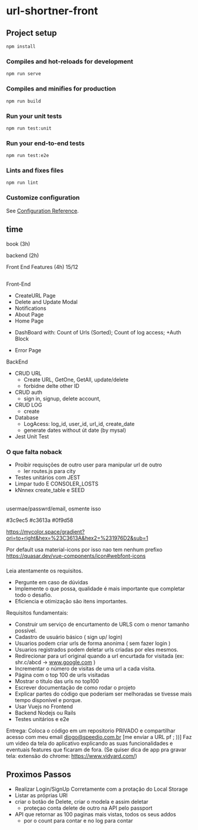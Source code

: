 # url-shortner-front

## Project setup
```
npm install
```

### Compiles and hot-reloads for development
```
npm run serve
```

### Compiles and minifies for production
```
npm run build
```

### Run your unit tests
```
npm run test:unit
```

### Run your end-to-end tests
```
npm run test:e2e
```

### Lints and fixes files
```
npm run lint
```

### Customize configuration
See [Configuration Reference](https://cli.vuejs.org/config/).


##  time
book (3h)

backend (2h)

Front End Features
(4h) 15/12

##

Front-End
+ CreateURL Page
+ Delete and Update Modal
+ Notifications
+ About Page
+ Home Page
 - DashBoard with: Count of Urls (Sorted); Count of log access;
+Auth Block
+ Error Page

BackEnd
+ CRUD URL
  - Create URL, GetOne, GetAll, update/delete
  - forbidne delte other ID
+ CRUD auth
  - sign in, signup, delete account,
+ CRUD LOG
  - create
+ Database
  - LogAcess: log_id, user_id, url_id, create_date
  - generate dates without út date (by mysal)
+ Jest Unit Test

### O que falta noback

+ Proibir requisções de outro user para  manipular url de outro
  - ler routes.js para city
+ Testes unitários com JEST
+ Limpar tudo E CONSOLER_LOSTS
+ kNnnex create_table e SEED

######

usermae/passwrd/email, osmente isso


#3c9ec5
#c3613a
#0f9d58

https://mycolor.space/gradient?ori=to+right&hex=%23C3613A&hex2=%231976D2&sub=1


Por default usa material-icons por isso nao tem nenhum prefixo
https://quasar.dev/vue-components/icon#webfont-icons


###

Leia atentamente os requisitos.

- Pergunte em caso de dúvidas
- Implemente o que possa, qualidade é mais importante que completar todo o desafio.
- Eficiencia e otimização são itens importantes.

Requisitos fundamentais:

 - Construir um serviço de encurtamento de URLS com o menor tamanho possível.
 - Cadastro de usuário básico ( sign up/ login)
 - Usuarios podem criar urls de forma anonima ( sem fazer login )
 - Usuarios registrados podem deletar urls criadas por eles mesmos.
 - Redirecionar para url original quando a url encurtada for visitada (ex: shr.c/abcd -> www.google.com )
 - Incrementar o número de visitas de uma url a cada visita.
 - Página com o top 100 de urls visitadas
 - Mostrar o titulo das urls no top100
 - Escrever documentação de como rodar o projeto
 - Explicar partes do código que poderiam ser melhoradas se tivesse mais tempo disponível e porque.
 - Usar Vuejs no Frontend
 - Backend Nodejs ou Rails
 - Testes unitários e e2e

Entrega:
Coloca o código em um repositorio PRIVADO e compartilhar acesso com meu email diogo@speedio.com.br [me enviar a URL pf ; ))]
Faz um video da tela do aplicativo explicando as suas funcionalidades e eventuais features que ficaram de fora. (Se quiser dica de app pra gravar tela: extensão do chrome: https://www.vidyard.com/)


## Proximos Passos

+ Realizar Login/SignUp Corretamente com a protaçâo do Local Storage
+ Listar as próprias URl
+ criar o botão de Delete, criar o modela e assim deletar
  - proteçao conta delete de outro na API pelo passport
+ API que retornar as 100 paginas mais vistas, todos os seus addos
  - por o count para contar e no log para contar
